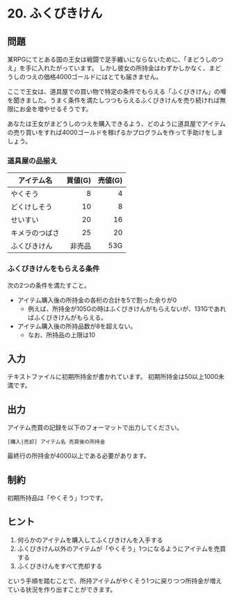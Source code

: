 # 20. ふくびきけん

## 問題

某RPGにてとある国の王女は戦闘で足手纏いにならないために、「まどうしのつえ」を手に入れたがっています。
しかし彼女の所持金はわずかしかなく、まどうしのつえの価格4000ゴールドにはとても届きません。

ここで王女は、道具屋での買い物で特定の条件でもらえる「ふくびきけん」の噂を聞きました。うまく条件を満たしつつもらえるふくびきけんを売り続ければ無限にお金を増やせるそうです。

あなたは王女がまどうしのつえを購入できるよう、どのように道具屋でアイテムの売り買いをすれば4000ゴールドを稼げるかプログラムを作って手助けをしましょう。

### 道具屋の品揃え

|アイテム名|買値(G)|売値(G)|
|----|----:|---:|
|やくそう|8|4|
|どくけしそう|10|8|
|せいすい|20|16|
|キメラのつばさ|25|20|
|ふくびきけん|非売品|53G|

### ふくびきけんをもらえる条件

次の2つの条件を満たすこと。

- アイテム購入後の所持金の各桁の合計を5で割った余りが0
  - 例えば、所持金が105Gの時はふくびきけんがもらえないが、131Gであればふくびきけんがもらえる。
- アイテム購入後の所持品数が8を超えない。
  - なお、所持品の上限は10

## 入力

テキストファイルに初期所持金が書かれています。
初期所持金は50以上1000未満です。

## 出力

アイテム売買の記録を以下のフォーマットで出力してください。

`[購入|売却] アイテム名 売買後の所持金`

最終行の所持金が4000以上である必要があります。

## 制約

初期所持品は「やくそう」1つです。

## ヒント

1. 何らかのアイテムを購入してふくびきけんを入手する
2. ふくびきけん以外のアイテムが「やくそう」1つになるようにアイテムを売買する
3. ふくびきけんをすべて売却する

という手順を踏むことで、所持アイテムがやくそう1つに戻りつつ所持金が増えている状況を作り出すことができます。
